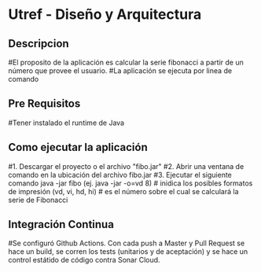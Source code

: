 # Utref - Diseño y Arquitectura

## Descripcion
#El proposito de la aplicación es calcular la serie fibonacci a partir de un número que provee el usuario.
#La aplicación se ejecuta por linea de comando

## Pre Requisitos
#Tener instalado el runtime de Java

## Como ejecutar la aplicación
#1. Descargar el proyecto o el archivo "fibo.jar"
#2. Abrir una ventana de comando en la ubicación del archivo fibo.jar
#3. Ejecutar el siguiente comando java -jar fibo <print-mode> <serie-number> (ej. java -jar -o=vd 8)
#<print-mode> inidica los posibles formatos de impresión (vd, vi, hd, hi)
#<serie-number> es el número sobre el cual se calculará la serie de Fibonacci

## Integración Continua
#Se configuró Github Actions. Con cada push a Master y Pull Request se hace un build, se corren los tests (unitarios y de aceptación) y se hace un control estátido de código contra Sonar Cloud.
